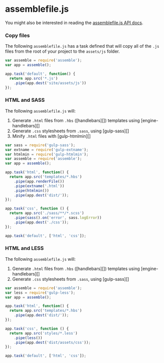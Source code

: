# assemblefile.js 

You might also be interested in reading the [assemblefile.js API docs](/api/assemblefile.md).

### Copy files

The following `assemblefile.js` has a task defined that will copy all of the `.js` files from the root of your project to the `assets/js` folder.

```js
var assemble = require('assemble');
var app = assemble();

app.task('default', function() {
  return app.src('*.js')
    .pipe(app.dest('site/assets/js'))
});
```

### HTML and SASS

The following `assemblefile.js` will:

1. Generate `.html` files from `.hbs` ([handlebars][]) templates using [engine-handlebars][]
1. Generate `.css` stylesheets from `.sass`, using [gulp-sass][]
1. Minify `.html` files with [gulp-htmlmin][]

```js
var sass = require('gulp-sass');
var extname = require('gulp-extname');
var htmlmin = require('gulp-htmlmin');
var assemble = require('assemble');
var app = assemble();

app.task('html', function() {
  return app.src('templates/*.hbs')
    .pipe(app.renderFile())
    .pipe(extname('.html'))
    .pipe(htmlmin())
    .pipe(app.dest('dist/'));
});

app.task('css', function () {
  return app.src('./sass/**/*.scss')
    .pipe(sass().on('error', sass.logError))
    .pipe(app.dest('./css'));
});

app.task('default', ['html', 'css']);
```

### HTML and LESS

The following `assemblefile.js` will:

1. Generate `.html` files from `.hbs` ([handlebars][]) templates using [engine-handlebars][]
1. Generate `.css` stylesheets from `.sass`, using [gulp-sass][]

```js
var assemble = require('assemble');
var less = require('gulp-less');
var app = assemble();

app.task('html', function() {
  return app.src('templates/*.hbs')
    .pipe(app.dest('dist/'));
});

app.task('css', function () {
  return app.src('styles/*.less')
    .pipe(less())
    .pipe(app.dest('dist/assets/css'));
});

app.task('default', ['html', 'css']);
```
